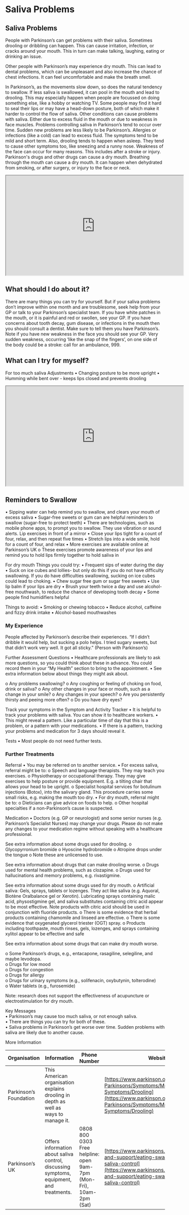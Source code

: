 # Saliva Problems
## Saliva Problems
People with Parkinson’s can get problems with their saliva. Sometimes drooling or dribbling can happen. This can cause irritation, infection, or cracks around your mouth. This in turn can make talking, laughing, eating or drinking an issue.

Other people with Parkinson’s may experience dry mouth. This can lead to dental problems, which can be unpleasant and also increase the chance of chest infections. It can feel uncomfortable and make the breath smell.

In Parkinson’s, as the movements slow down, so does the natural tendency to swallow. If less saliva is swallowed, it can pool in the mouth and lead to drooling. This may especially happen when people are focussed on doing something else, like a hobby or watching TV. Some people may find it hard to seal their lips or may have a head-down posture, both of which make it harder to control the flow of saliva.
Other conditions can cause problems with saliva. Either due to excess fluid in the mouth or due to weakness in face muscles. Problems controlling saliva in Parkinson’s tend to occur over time. Sudden new problems are less likely to be Parkinson’s. Allergies or infections (like a cold) can lead to excess fluid. The symptoms tend
to be mild and short term. Also, drooling tends to happen when asleep. They tend to cause other symptoms too, like sneezing and a runny nose. Weakness of the face can occur for many reasons.
This includes after a stroke or injury.
Parkinson's drugs and other drugs can cause a dry mouth. Breathing through the mouth can cause a dry mouth. It can happen when dehydrated from smoking, or after surgery, or injury to the face or neck.

<div class="video-container">
<iframe 
  width="560" 
  height="315" 
  src="https://www.youtube-nocookie.com/embed/llk-483q0wA" 
  title="YouTube video player" 
  allowfullscreen>
</iframe>
</div>

## What should I do about it?

There are many things you can try for yourself. But if your saliva problems don’t improve within one month and are troublesome, seek help from your GP or talk to your Parkinson’s specialist team.
If you have white patches in the mouth, or it is painful and red or swollen, see your GP. If you have concerns about tooth decay, gum disease, or infections in the mouth then you should consult a dentist. Make sure to tell them you have Parkinson’s.
Note if you have new weakness in the face you should see your GP. Very sudden weakness, occurring ‘like the snap of the fingers’, on one side of the body could be a stroke: call for an ambulance, 999.

## What can I try for myself?

For too much saliva
Adjustments
• Changing posture to be more upright
• Humming while bent over - keeps lips closed and prevents drooling

<div class="video-container">
<iframe 
  width="560" 
  height="315" 
  src="https://www.youtube-nocookie.com/embed/gWtEblF4Gi0" 
  title="YouTube video player" 
  allowfullscreen>
</iframe>
</div>

## Reminders to Swallow

• Sipping water can help remind you to swallow, and clears your mouth of excess saliva
• Sugar-free sweets or gum can are helpful reminders to swallow (sugar-free to protect teeth)
• There are technologies, such as mobile phone apps, to prompt you to swallow. They use vibration or sound alerts. Lip exercises in front of a mirror
• Close your lips tight for a count of four, relax, and then repeat five times
• Stretch lips into a wide smile, hold for a count of four, and relax
• More exercises are available online at Parkinson’s UK o These exercises promote awareness of your lips and remind you to hold lips firmly together to hold saliva in

For dry mouth
Things you could try:
• Frequent sips of water during the day
• Suck on ice cubes and lollies- but only do this if you do not have difficulty swallowing. If you do have difficulties swallowing, sucking on ice cubes could lead to choking.
• Chew sugar free gum or sugar free sweets
• Use lip balm if your lips are dry
• Brush your teeth twice a day and use alcohol-free mouthwash, to reduce the chance of developing tooth decay
• Some people find humidifiers helpful

Things to avoid:
• Smoking or chewing tobacco
• Reduce alcohol, caffeine and fizzy drink intake
• Alcohol-based mouthwashes

### My Experience

People affected by Parkinson’s describe their experiences.
“If I didn’t dribble it would help, but sucking a polo helps. I tried sugary sweets, but that didn’t work very well. It got all sticky.” (Person with Parkinson’s)

Further Assessment
Questions
• Healthcare professionals are likely to ask more questions, so you could think about these in advance. You could record them in your “My Health” section to bring to the appointment.
• See extra information below about things they might ask about.

o Any problems swallowing? o Any coughing or feeling of choking on food, drink or saliva? o Any other changes in your face or mouth, such as a change in your smile? o Any changes in your speech? o Are you persistently thirsty and peeing more often? o Do you have dry eyes?

Track your symptoms in the Symptom and Activity Tracker
• It is helpful to track your problems with saliva. You can show it to healthcare workers.
• This might reveal a pattern. Like a particular time of day that this is a problem, or a pattern with your medications.
• If there is a pattern, tracking your problems and medication for 3 days should reveal it.

Tests
• Most people do not need further tests.

### Further Treatments

Referral
• You may be referred on to another service.
• For excess saliva, referral might be to:
o Speech and language therapists. They may teach you exercises.
o Physiotherapy or occupational therapy. They may give exercises to help posture or provide equipment. E.g. a tilting chair that allows your head to be upright. o Specialist hospital services for botulinum injections (Botox), into the salivary gland. This procedure carries some small risks, e.g. making the mouth too dry.
• For dry mouth, referral might be to:
o Dieticians can give advice on foods to help.
o Other hospital specialties if a non-Parkinson’s cause is suspected.

Medication
• Doctors (e.g. GP or neurologist) and some senior nurses (e.g. Parkinson’s Specialist Nurses) may change your drugs.
Please do not make any changes to your medication regime without speaking with a healthcare professional.

See extra information about some drugs used for drooling.
o Glycopyrronium bromide
o Hyoscine hydrobromide
o Atropine drops under the tongue
o Note these are unlicensed to use.

See extra information about drugs that can make drooling worse.
o Drugs used for mental health problems, such as clozapine.
o Drugs used for hallucinations and memory problems, e.g. rivastigmine.

See extra information about some drugs used for dry mouth.
o Artificial saliva: Gels, sprays, tablets or lozenges. They act like saliva (e.g. Aquoral, Biotène Oralbalance gel or Xerotin). Lubricating sprays containing malic acid, physostigmine gel, and saliva substitutes containing citric acid appear to be most effective. Note products with citric acid should be used in conjunction with fluoride products.
o There is some evidence that herbal products containing chamomile and linseed are effective.
o There is some evidence that oxygenated glycerol triester (OGT) spray.
o Products including toothpaste, mouth rinses, gels, lozenges, and sprays containing xylitol appear to be effective and safe

See extra information about some drugs that can make dry mouth worse.

o Some Parkinson’s drugs, e.g., entacapone, rasagiline, selegiline, and maybe levodopa.  
o Drugs for low mood  
o Drugs for congestion  
o Drugs for allergy  
o Drugs for urinary symptoms (e.g., solifenacin, oxybutynin, tolterodine)  
o Water tablets (e.g., furosemide)

Note: research does not support the effectiveness of acupuncture or electrostimulation for dry mouth.

Key Messages  
• Parkinson’s may cause too much saliva, or not enough saliva.  
• There are things you can try for both of these.  
• Saliva problems in Parkinson’s get worse over time. Sudden problems with saliva are likely due to another cause.

More Information

| Organisation           | Information                                                                              | Phone Number                                                        | Website                                                                                                                                                                                  |
| ---------------------- | ---------------------------------------------------------------------------------------- | ------------------------------------------------------------------- | ---------------------------------------------------------------------------------------------------------------------------------------------------------------------------------------- |
| Parkinson’s Foundation | This American organisation explains drooling in depth as well as ways to manage it.      |                                                                     | [https://www.parkinson.org/Understanding-Parkinsons/Symptoms/Movement-Symptoms/Drooling](https://www.parkinson.org/Understanding-Parkinsons/Symptoms/Movement-Symptoms/Drooling)         |
| Parkinson’s UK         | Offers information about saliva control, discussing symptoms, equipment, and treatments. | 0808 800 0303 Free helpline: open 9am-7pm (Mon-Fri), 10am-2pm (Sat) | [https://www.parkinsons.org.uk/information-and-support/eating-swallowing-and-saliva-control](https://www.parkinsons.org.uk/information-and-support/eating-swallowing-and-saliva-control) |
